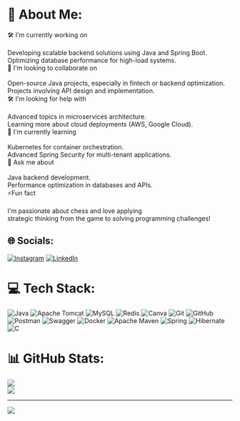 # 💫 About Me:
🛠️ I'm currently working on<br><br>Developing scalable backend solutions using Java and Spring Boot.<br>Optimizing database performance for high-load systems.<br>🤝 I'm looking to collaborate on<br><br>Open-source Java projects, especially in fintech or backend optimization.<br>Projects involving API design and implementation.<br>🛠️ I'm looking for help with<br><br>Advanced topics in microservices architecture.<br>Learning more about cloud deployments (AWS, Google Cloud).<br>🌱 I'm currently learning<br><br>Kubernetes for container orchestration.<br>Advanced Spring Security for multi-tenant applications.<br>💬 Ask me about<br><br>Java backend development.<br>Performance optimization in databases and APIs.<br>⚡Fun fact<br><br>I'm passionate about chess and love applying<br> strategic thinking from the game to solving programming challenges!


## 🌐 Socials:
[![Instagram](https://img.shields.io/badge/Instagram-%23E4405F.svg?logo=Instagram&logoColor=white)](https://instagram.com/vlad_khavan) [![LinkedIn](https://img.shields.io/badge/LinkedIn-%230077B5.svg?logo=linkedin&logoColor=white)](https://linkedin.com/in/vladyslav-khavan-774601286) 

# 💻 Tech Stack:
![Java](https://img.shields.io/badge/java-%23ED8B00.svg?style=for-the-badge&logo=openjdk&logoColor=white) ![Apache Tomcat](https://img.shields.io/badge/apache%20tomcat-%23F8DC75.svg?style=for-the-badge&logo=apache-tomcat&logoColor=black) ![MySQL](https://img.shields.io/badge/mysql-4479A1.svg?style=for-the-badge&logo=mysql&logoColor=white) ![Redis](https://img.shields.io/badge/redis-%23DD0031.svg?style=for-the-badge&logo=redis&logoColor=white) ![Canva](https://img.shields.io/badge/Canva-%2300C4CC.svg?style=for-the-badge&logo=Canva&logoColor=white) ![Git](https://img.shields.io/badge/git-%23F05033.svg?style=for-the-badge&logo=git&logoColor=white) ![GitHub](https://img.shields.io/badge/github-%23121011.svg?style=for-the-badge&logo=github&logoColor=white) ![Postman](https://img.shields.io/badge/Postman-FF6C37?style=for-the-badge&logo=postman&logoColor=white) ![Swagger](https://img.shields.io/badge/-Swagger-%23Clojure?style=for-the-badge&logo=swagger&logoColor=white) ![Docker](https://img.shields.io/badge/docker-%230db7ed.svg?style=for-the-badge&logo=docker&logoColor=white) ![Apache Maven](https://img.shields.io/badge/Apache%20Maven-C71A36?style=for-the-badge&logo=Apache%20Maven&logoColor=white) ![Spring](https://img.shields.io/badge/spring-%236DB33F.svg?style=for-the-badge&logo=spring&logoColor=white) ![Hibernate](https://img.shields.io/badge/Hibernate-59666C?style=for-the-badge&logo=Hibernate&logoColor=white) ![C](https://img.shields.io/badge/c-%2300599C.svg?style=for-the-badge&logo=c&logoColor=white)
# 📊 GitHub Stats:
![](https://github-readme-streak-stats.herokuapp.com/?user=Vladyslav-Khavan&theme=dark&hide_border=false)<br/>
![](https://github-readme-stats.vercel.app/api/top-langs/?username=Vladyslav-Khavan&theme=dark&hide_border=false&include_all_commits=false&count_private=false&layout=compact)

---
[![](https://visitcount.itsvg.in/api?id=Vladyslav-Khavan&icon=0&color=0)](https://visitcount.itsvg.in)

<!-- Proudly created with GPRM ( https://gprm.itsvg.in ) -->
